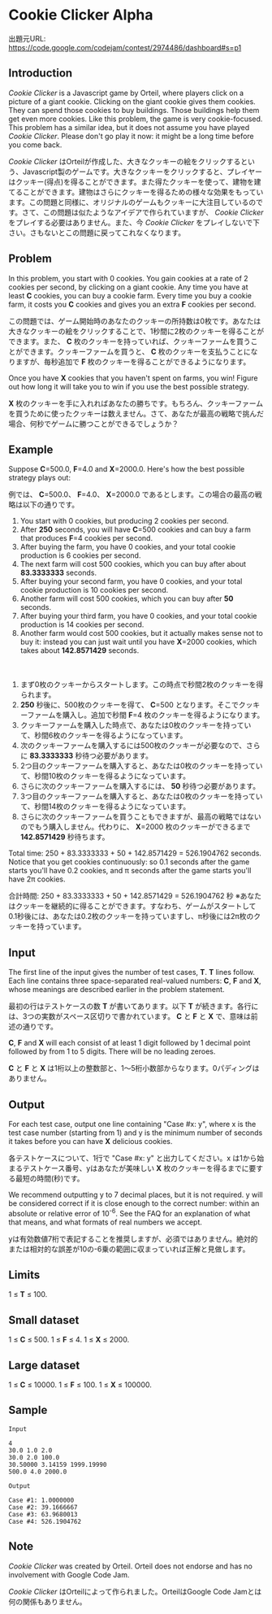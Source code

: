 # Cookie Clicker Alpha

出題元URL: https://code.google.com/codejam/contest/2974486/dashboard#s=p1

## Introduction

*Cookie Clicker* is a Javascript game by Orteil, where players click on a picture of a giant cookie. Clicking on the giant cookie gives them cookies. They can spend those cookies to buy buildings. Those buildings help them get even more cookies. Like this problem, the game is very cookie-focused. This problem has a similar idea, but it does not assume you have played *Cookie Clicker*. Please don't go play it now: it might be a long time before you come back.

*Cookie Clicker* はOrteilが作成した、大きなクッキーの絵をクリックするという、Javascript製のゲームです。大きなクッキーをクリックすると、プレイヤーはクッキー(得点)を得ることができます。また得たクッキーを使って、建物を建てることができます。建物はさらにクッキーを得るための様々な効果をもっています。この問題と同様に、オリジナルのゲームもクッキーに大注目しているのです。さて、この問題は似たようなアイデアで作られていますが、 *Cookie Clicker* をプレイする必要はありません。また、今 *Cookie Clicker* をプレイしないで下さい。さもないとこの問題に戻ってこれなくなります。

## Problem

In this problem, you start with 0 cookies. You gain cookies at a rate of 2 cookies per second, by clicking on a giant cookie. Any time you have at least **C** cookies, you can buy a cookie farm. Every time you buy a cookie farm, it costs you **C** cookies and gives you an extra **F** cookies per second.

この問題では、ゲーム開始時のあなたのクッキーの所持数は0枚です。あなたは大きなクッキーの絵をクリックすることで、1秒間に2枚のクッキーを得ることができます。また、 **C** 枚のクッキーを持っていれば、クッキーファームを買うことができます。クッキーファームを買うと、 **C** 枚のクッキーを支払うことになりますが、毎秒追加で **F** 枚のクッキーを得ることができるようになります。

Once you have **X** cookies that you haven't spent on farms, you win! Figure out how long it will take you to win if you use the best possible strategy.

**X** 枚のクッキーを手に入れればあなたの勝ちです。もちろん、クッキーファームを買うために使ったクッキーは数えません。さて、あなたが最高の戦略で挑んだ場合、何秒でゲームに勝つことができるでしょうか？

## Example

Suppose **C**=500.0, **F**=4.0 and **X**=2000.0. Here's how the best possible strategy plays out:

例では、 **C**=500.0、 **F**=4.0、 **X**=2000.0 であるとします。この場合の最高の戦略は以下の通りです。

1. You start with 0 cookies, but producing 2 cookies per second.
2. After **250** seconds, you will have **C**=500 cookies and can buy a farm that produces **F**=4 cookies per second.
3. After buying the farm, you have 0 cookies, and your total cookie production is 6 cookies per second.
4. The next farm will cost 500 cookies, which you can buy after about **83.3333333** seconds.
5. After buying your second farm, you have 0 cookies, and your total cookie production is 10 cookies per second.
6. Another farm will cost 500 cookies, which you can buy after **50** seconds.
7. After buying your third farm, you have 0 cookies, and your total cookie production is 14 cookies per second.
8. Another farm would cost 500 cookies, but it actually makes sense not to buy it: instead you can just wait until you have **X**=2000 cookies, which takes about **142.8571429** seconds.

　

1. まず0枚のクッキーからスタートします。この時点で秒間2枚のクッキーを得られます。
2. **250** 秒後に、500枚のクッキーを得て、 **C**=500 となります。そこでクッキーファームを購入し。追加で秒間 **F**=4 枚のクッキーを得るようになります。
3. クッキーファームを購入した時点で、あなたは0枚のクッキーを持っていて、秒間6枚のクッキーを得るようになっています。
4. 次のクッキーファームを購入するには500枚のクッキーが必要なので、さらに **83.3333333** 秒待つ必要があります。
5. 2つ目のクッキーファームを購入すると、あなたは0枚のクッキーを持っていて、秒間10枚のクッキーを得るようになっています。
6. さらに次のクッキーファームを購入するには、 **50** 秒待つ必要があります。
7. 3つ目のクッキーファームを購入すると、あなたは0枚のクッキーを持っていて、秒間14枚のクッキーを得るようになっています。
8. さらに次のクッキーファームを買うこともできますが、最高の戦略ではないのでもう購入しません。代わりに、 **X**=2000 枚のクッキーができるまで **142.8571429** 秒待ちます。

Total time: 250 + 83.3333333 + 50 + 142.8571429 = 526.1904762 seconds.
Notice that you get cookies continuously: so 0.1 seconds after the game starts you'll have 0.2 cookies, and π seconds after the game starts you'll have 2π cookies.

合計時間: 250 + 83.3333333 + 50 + 142.8571429 = 526.1904762 秒
※あなたはクッキーを継続的に得ることができます。すなわち、ゲームがスタートして0.1秒後には、あなたは0.2枚のクッキーを持っていますし、π秒後には2π枚のクッキーを持っています。

## Input

The first line of the input gives the number of test cases, **T**. **T** lines follow. Each line contains three space-separated real-valued numbers: **C**, **F** and **X**, whose meanings are described earlier in the problem statement.

最初の行はテストケースの数 **T** が書いてあります。以下 **T** が続きます。各行には、3つの実数がスペース区切りで書かれています。 **C** と **F** と **X** で、意味は前述の通りです。

**C**, **F** and **X** will each consist of at least 1 digit followed by 1 decimal point followed by from 1 to 5 digits. There will be no leading zeroes.

**C** と **F** と **X** は1桁以上の整数部と、1～5桁小数部からなります。0パディングはありません。

## Output

For each test case, output one line containing "Case #x: y", where x is the test case number (starting from 1) and y is the minimum number of seconds it takes before you can have **X** delicious cookies.

各テストケースについて、1行で "Case #x: y" と出力してください。x は1から始まるテストケース番号、yはあなたが美味しい **X** 枚のクッキーを得るまでに要する最短の時間(秒)です。

We recommend outputting y to 7 decimal places, but it is not required. y will be considered correct if it is close enough to the correct number: within an absolute or relative error of 10<sup>-6</sup>. See the FAQ for an explanation of what that means, and what formats of real numbers we accept.

yは有効数値7桁で表記することを推奨しますが、必須ではありません。絶対的または相対的な誤差が10の-6乗の範囲に収まっていれば正解と見做します。

## Limits

1 ≤ **T** ≤ 100.

## Small dataset

1 ≤ **C** ≤ 500.
1 ≤ **F** ≤ 4.
1 ≤ **X** ≤ 2000.

## Large dataset

1 ≤ **C** ≤ 10000.
1 ≤ **F** ≤ 100.
1 ≤ **X** ≤ 100000.

## Sample

```
Input 

4
30.0 1.0 2.0
30.0 2.0 100.0
30.50000 3.14159 1999.19990
500.0 4.0 2000.0

Output

Case #1: 1.0000000
Case #2: 39.1666667
Case #3: 63.9680013
Case #4: 526.1904762
```

## Note

*Cookie Clicker* was created by Orteil. Orteil does not endorse and has no involvement with Google Code Jam.

*Cookie Clicker* はOrteilによって作られました。OrteilはGoogle Code Jamとは何の関係もありません。
